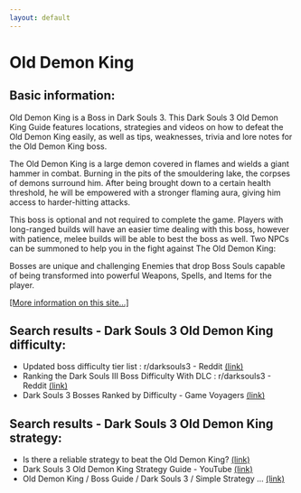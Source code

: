 ```yaml
---
layout: default
---
```

# Old Demon King

## Basic information:
Old Demon King is a Boss in Dark Souls 3. This Dark Souls 3 Old Demon King Guide features locations, strategies and videos on how to defeat the Old Demon King easily, as well as tips, weaknesses, trivia and lore notes for the Old Demon King boss.

The Old Demon King is a large demon covered in flames and wields a giant hammer in combat. Burning in the pits of the smouldering lake, the corpses of demons surround him. After being brought down to a certain health threshold, he will be empowered with a stronger flaming aura, giving him access to harder-hitting attacks.

This boss is optional and not required to complete the game. Players with long-ranged builds will have an easier time dealing with this boss, however with patience, melee builds will be able to best the boss as well. Two NPCs can be summoned to help you in the fight against The Old Demon King:

Bosses are unique and challenging Enemies that drop Boss Souls capable of being transformed into powerful Weapons, Spells, and Items for the player.


[[More information on this site...]](https://darksouls3.wiki.fextralife.com//Old+Demon+King)

## Search results - Dark Souls 3 Old Demon King difficulty:
- Updated boss difficulty tier list : r/darksouls3 - Reddit [(link)](https://www.reddit.com/r/darksouls3/comments/fhl7p3/updated_boss_difficulty_tier_list/)
- Ranking the Dark Souls III Boss Difficulty With DLC : r/darksouls3 - Reddit [(link)](https://www.reddit.com/r/darksouls3/comments/aurezb/ranking_the_dark_souls_iii_boss_difficulty_with/)
- Dark Souls 3 Bosses Ranked by Difficulty - Game Voyagers [(link)](https://gamevoyagers.com/dark-souls-3-bosses-ranked-difficulty/)

## Search results - Dark Souls 3 Old Demon King strategy:
- Is there a reliable strategy to beat the Old Demon King? [(link)](https://www.reddit.com/r/darksouls3/comments/cyi8it/is_there_a_reliable_strategy_to_beat_the_old/)
- Dark Souls 3 Old Demon King Strategy Guide - YouTube [(link)](https://www.youtube.com/watch?v=g1nnhNyvDjc)
- Old Demon King / Boss Guide / Dark Souls 3 / Simple Strategy ... [(link)](https://www.youtube.com/watch?v=ew5XSbjf5fE)
